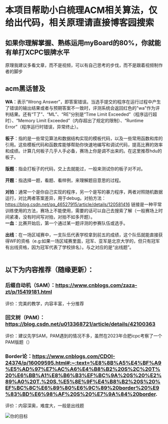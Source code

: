  # 本项目帮助小白梳理ACM相关算法，仅给出代码，相关原理请直接博客园搜索
 ## 如果你理解掌握、熟练运用myBoard的80%，你就能有单打XCPC银牌水平
 原理我建议多看文章，而不是视频，可以有自己思考的步伐，而不是跟着视频制作者的脚步 <br />
 ## acm黑话普及
 
 **WA**：表示“Wrong Answer”，即答案错误。当选手提交的程序在运行过程中产生了错误的输出结果或者与预期答案不一致时，评测系统会返回红色的"wa"作为评判结果。还有“T了”、“ML”、“RE”分别是“Time Limit Exceeded”（程序运行超时）、“Memory Limit Exceeded”（内存超出了规定的限制）、“Runtime Error”（程序运行时错误，异常终止）。<br /><br />
 **板子**：指的是一些常见算法和数据结构实现的模板代码，以及一些常用函数和库的引用。这些模板代码和函数库能够帮助你快速地编写和调试代码，提高比赛的效率和成绩。计算几何板子几乎人手必备，赛场上你是调不出来的。在这里推荐hdu的板子。<br /><br />
 **版题**：指会打板子的代码，交上去就能过，一般来测试你的板子对不对。<br /><br />
 **开题**：指选择一题，看题、看样例，来理解题目意思的过程。<br /><br />
 **对拍**：通常一个是你自己实现的程序，另一个是写的暴力程序，两者对照随机数据运行，对比两者答案差异，用于debug。对拍方法：https://blog.csdn.net/qq_46527915/article/details/120581416
 链接是一种平常训练使用的方法，赛场上不能使用，需要的话可以自己去搜索了解（一般赛场上时间紧凑，没有时间写对拍，对拍不如多开题）。<br />
 **一血**：比赛开始后，第一个通过某一题评测的参赛队伍或选手。<br /><br />
 **出线**：在一场区域赛中，一支队伍代表学校拿到前五的成绩，这个队伍就能直接获得WF的资格（e.g:如果一场区域赛里面，冠军、亚军是北京大学的，但只有冠军有出线资格，因为冠军代表了学校排名）。与之对应的是“出线题”。<br /><br />
 
 ## 以下为内容推荐（随缘更新）：
  ### 后缀自动机（SAM）：https://www.cnblogs.com/zaza-zt/p/15419181.html
  评价：完美的教学，内容丰富，十分推荐
  ### 回文树（PAM）：https://blog.csdn.net/u013368721/article/details/42100363
  评价：建议先学SAM，PAM遇到的情况不多，虽然在2023年合肥icpc考察了一个PAM版题（）
  ### Border论：https://www.cnblogs.com/CDOI-24374/p/16009595.html#:~:text=%E8%8B%A5%E4%BF%A9%E5%AD%97%E7%AC%A6%E4%B8%B2%20S%2C%20T%20%E6%BB%A1%E8%B6%B3%EF%BC%9A%20S%20%E2%89%A0%20T.%20S,%E5%8E%9F%E4%B8%B2%20S%20%EF%BC%8C%E6%89%80%E6%9C%89%20border%20%E9%83%BD%E6%98%AF%20S%20%E7%9A%84%20border.
  评价：内容深奥，难度大，一般是出线题



 
![你的目标](https://github.com/threeFeetCat123/ACM-/assets/124332948/041c6382-9eab-4941-8039-47f9fc7342e4)
